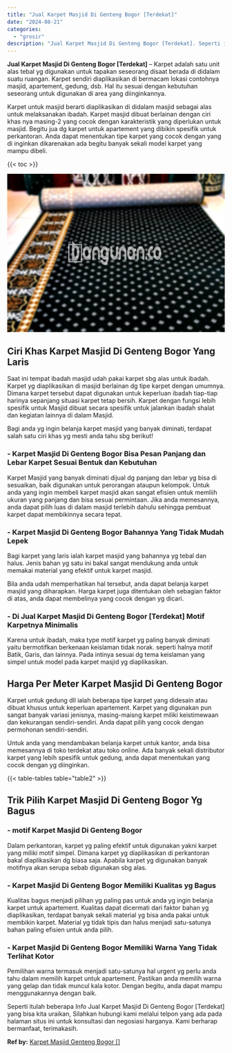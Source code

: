 ```yaml
---
title: "Jual Karpet Masjid Di Genteng Bogor [Terdekat]"
date: "2024-08-21"
categories: 
  - "grosir"
description: "Jual Karpet Masjid Di Genteng Bogor [Terdekat]. Seperti itulah beberapa Info Jual Karpet Masjid Di Genteng Bogor [Terdekat] yang bisa kita uraikan, Silahka..."
---
```


**Jual Karpet Masjid Di Genteng Bogor \[Terdekat\]** – Karpet adalah satu unit alas tebal yg digunakan untuk tapakan seseorang disaat berada di didalam suatu ruangan. Karpet sendiri diaplikasikan di bermacam lokasi contohnya masjid, apartement, gedung, dsb. Hal itu sesuai dengan kebutuhan seseorang untuk digunakan di area yang diinginkannya.

Karpet untuk masjid berarti diaplikasikan di didalam masjid sebagai alas untuk melaksanakan ibadah. Karpet masjid dibuat berlainan dengan ciri khas nya masing-2 yang cocok dengan karakteristik yang diperlukan untuk masjid. Begitu jua dg karpet untuk apartement yang dibikin spesifik untuk perkantoran. Anda dapat menentukan tipe karpet yang cocok dengan yang di inginkan dikarenakan ada begitu banyak sekali model karpet yang mampu dibeli.

{{< toc >}}

![Jual Karpet Masjid Di Genteng Bogor [Terdekat]](/images/grosir-karpet-murah-47.png)

## Ciri Khas Karpet Masjid Di Genteng Bogor Yang Laris

Saat ini tempat ibadah masjid udah pakai karpet sbg alas untuk ibadah. Karpet yg diaplikasikan di masjid berlainan dg tipe karpet dengan umumnya. Dimana karpet tersebut dapat digunakan untuk keperluan ibadah tiap-tiap harinya sepanjang situasi karpet tetap bersih. Karpet dengan fungsi lebih spesifik untuk Masjid dibuat secara spesifik untuk jalankan ibadah shalat dan kegiatan lainnya di dalam Masjid.

Bagi anda yg ingin belanja karpet masjid yang banyak diminati, terdapat salah satu ciri khas yg mesti anda tahu sbg berikut!

### \- Karpet Masjid Di Genteng Bogor Bisa Pesan Panjang dan Lebar Karpet Sesuai Bentuk dan Kebutuhan

Karpet Masjid yang banyak diminati dijual dg panjang dan lebar yg bisa di sesuaikan, baik digunakan untuk perorangan ataupun kelompok. Untuk anda yang ingin membeli karpet masjid akan sangat efisien untuk memliih ukuran yang panjang dan bisa sesuai permintaan. Jika anda memesannya, anda dapat pilih luas di dalam masjid terlebih dahulu sehingga pembuat karpet dapat membikinnya secara tepat.

### \- Karpet Masjid Di Genteng Bogor Bahannya Yang Tidak Mudah Lepek

Bagi karpet yang laris ialah karpet masjid yang bahannya yg tebal dan halus. Jenis bahan yg satu ini bakal sangat mendukung anda untuk memakai material yang efektif untuk karpet masjid.

Bila anda udah memperhatikan hal tersebut, anda dapat belanja karpet masjid yang diharapkan. Harga karpet juga ditentukan oleh sebagian faktor di atas, anda dapat membelinya yang cocok dengan yg dicari.

### \- Di Jual Karpet Masjid Di Genteng Bogor \[Terdekat\] Motif Karpetnya Minimalis

Karena untuk ibadah, maka type motif karpet yg paling banyak diminati yaitu bermotifkan berkenaan keislaman tidak norak. seperti halnya motif Batik, Garis, dan lainnya. Pada intinya sesuai dg tema keislaman yang simpel untuk model pada karpet masjid yg diaplikasikan.

## Harga Per Meter Karpet Masjid Di Genteng Bogor

Karpet untuk gedung dll ialah beberapa tipe karpet yang didesain atau dibuat khusus untuk keperluan apartement. Karpet yang digunakan pun sangat banyak variasi jenisnya, masing-maisng karpet miliki keistimewaan dan kekurangan sendiri-sendiri. Anda dapat pilih yang cocok dengan permohonan sendiri-sendiri.

Untuk anda yang mendambakan belanja karpet untuk kantor, anda bisa memesannya di toko terdekat atau toko online. Ada banyak sekali distributor karpet yang lebih spesifik untuk gedung, anda dapat menentukan yang cocok dengan yg diinginkan.

{{< table-tables table="table2" >}}

## Trik Pilih Karpet Masjid Di Genteng Bogor Yg Bagus

### \- motif Karpet Masjid Di Genteng Bogor

Dalam perkantoran, karpet yg paling efektif untuk digunakan yakni karpet yang miliki motif simpel. Dimana karpet yg diaplikasikan di perkantoran bakal diaplikasikan dg biasa saja. Apabila karpet yg digunakan banyak motifnya akan serupa sebab digunakan sbg alas.

### \- Karpet Masjid Di Genteng Bogor Memiliki Kualitas yg Bagus

Kualitas bagus menjadi pilihan yg paling pas untuk anda yg ingin belanja karpet untuk apartement. Kualitas dapat dicermati dari faktor bahan yg diaplikasikan, terdapat banyak sekali material yg bisa anda pakai untuk membikin karpet. Material yg tidak tipis dan halus menjadi satu-satunya bahan paling efisien untuk anda pilih.

### \- Karpet Masjid Di Genteng Bogor Memiliki Warna Yang Tidak Terlihat Kotor

Pemilihan warna termasuk menjadi satu-satunya hal urgent yg perlu anda tahu dalam memilih karpet untuk apartement. Pastikan anda memilih warna yang gelap dan tidak muncul kala kotor. Dengan begitu, anda dapat mampu menggunakannya dengan baik.

Seperti itulah beberapa Info Jual Karpet Masjid Di Genteng Bogor \[Terdekat\] yang bisa kita uraikan, Silahkan hubungi kami melalui telpon yang ada pada halaman situs ini untuk konsultasi dan negosiasi harganya. Kami berharap bermanfaat, terimakasih.

**Ref by:**  [Karpet Masjid Genteng Bogor []](https://id.wikipedia.org/wiki/Karpet)
